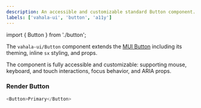 ```yaml
---
description: An accessible and customizable standard Button component.
labels: ['vahala-ui', 'button', 'a11y']
---
```


import { Button } from './button';

The `vahala-ui/Button` component extends the [MUI Button](https://mui.com/material-ui/react-button) including its theming, inline `sx` styling, and props.

The component is fully accessible and customizable: supporting mouse, keyboard, and touch interactions, focus behavior, and ARIA props.

<!-- ### Component usage

```js
<Button>Primary</Button>
``` -->

### Render Button

```js live
<Button>Primary</Button>
```
